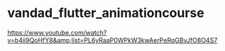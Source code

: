 # vandad_flutter_animationcourse
https://www.youtube.com/watch?v=b4ii9QoHfY8&amp;list=PL6yRaaP0WPkW3kwAerPeRqGBvJfO8O4S7
